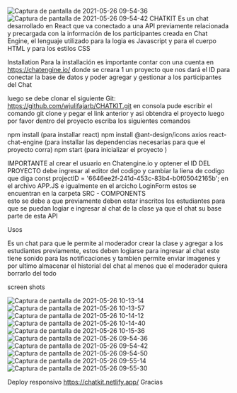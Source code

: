 ![Captura de pantalla de 2021-05-26 09-54-36](https://user-images.githubusercontent.com/44068486/119690444-4ff25300-be0f-11eb-9dac-47c0b2e2cbb0.png)
![Captura de pantalla de 2021-05-26 09-54-42](https://user-images.githubusercontent.com/44068486/119690460-541e7080-be0f-11eb-99e1-7e84a57b31d8.png)
CHATKIT
Es un chat desarrollado en React que va conectado a una API previamente relacionada y precargada con la información de los participantes creada en Chat Engine, el lenguaje utilizado para la logia es Javascript y para el cuerpo HTML y para los estilos CSS

Installation
Para la installación es importante contar con una cuenta en https://chatengine.io/ donde se creara 1 un proyecto que nos dará el ID para conectar la base de datos y poder agregar y gestionar a los participantes del Chat

luego se debe clonar el siguiente Git: https://github.com/wjulifajarb/CHATKIT.git en consola pude escribir el comando git clone y pegar el link anterior y asi obtendra el proyecto luego por favor dentro del proyecto escriba los siguientes comandos

npm install (para installar react)
npm install @ant-design/icons axios react-chat-engine (para installar las dependencias
necesarias para que el proyecto corra)
npm start (para inicializar el proyecto )

IMPORTANTE 
al crear el usuario en Chatengine.io y optener el ID DEL PROYECTO 
debe ingresar al editor del codigo y cambiar la liena de codigo que diga  const projectID = '6646ee2f-241d-453c-83b4-b0f05042165b'; en el archivo APP.JS e igualmente en el arcicho LoginForm estos se encuentran en la carpeta SRC - COMPONENTS  
esto se debe a que previamente deben estar inscritos los estudiantes para que se puedan logiar e ingresar al chat de la clase ya que el chat su base parte de esta API 

Usos

Es un chat para que le permite al moderador crear la clase y agregar a los estudiantes previamente, estos deben logiarse para ingresar al chat este tiene sonido para las notificaciones y tambien permite enviar imagenes y por ultimo almacenar el historial del chat al menos que el moderador quiera borrarlo del todo 

screen shots

![Captura de pantalla de 2021-05-26 10-13-14](https://user-images.githubusercontent.com/44068486/119689094-300e5f80-be0e-11eb-8ea8-01c8862233f8.png)
![Captura de pantalla de 2021-05-26 10-13-57](https://user-images.githubusercontent.com/44068486/119689127-356baa00-be0e-11eb-96dd-1500aaf9a063.png)
![Captura de pantalla de 2021-05-26 10-14-12](https://user-images.githubusercontent.com/44068486/119689137-37ce0400-be0e-11eb-94b3-4cbb73002979.png)
![Captura de pantalla de 2021-05-26 10-14-40](https://user-images.githubusercontent.com/44068486/119689147-3997c780-be0e-11eb-9587-fc4f9142ebfb.png)
![Captura de pantalla de 2021-05-26 10-15-36](https://user-images.githubusercontent.com/44068486/119689160-3bfa2180-be0e-11eb-94d2-cb6f9f51430f.png)
![Captura de pantalla de 2021-05-26 09-54-36](https://user-images.githubusercontent.com/44068486/119690485-5a145180-be0f-11eb-8067-f11fcb8459f1.png)
![Captura de pantalla de 2021-05-26 09-54-42](https://user-images.githubusercontent.com/44068486/119690495-5c76ab80-be0f-11eb-9a04-0169929ac8b8.png)
![Captura de pantalla de 2021-05-26 09-54-50](https://user-images.githubusercontent.com/44068486/119690527-64365000-be0f-11eb-8972-97c5b4777699.png)
![Captura de pantalla de 2021-05-26 09-55-14](https://user-images.githubusercontent.com/44068486/119690540-67c9d700-be0f-11eb-9dea-1c21c9b8ac6b.png)
![Captura de pantalla de 2021-05-26 09-55-30](https://user-images.githubusercontent.com/44068486/119690559-6a2c3100-be0f-11eb-855a-6efe7d70ac60.png)


Deploy responsivo https://chatkit.netlify.app/
Gracias
